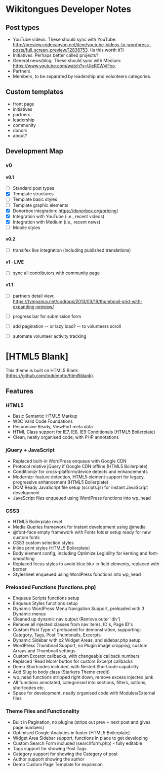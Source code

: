 # Wikitongues Developer Notes

## Post types
 * YouTube videos. These should sync with YouTube: http://preview.codecanyon.net/item/youtube-videos-to-wordpress-posts/full_screen_preview/12836753. (Is this worth it?)
 * Initiatives. Perhaps better called projects?
 * General news/blog. These should sync with Medium: https://www.youtube.com/watch?v=UieR0WvlFoo.
 * Partners.
 * Members, to be separated by leadership and volunteers categories.

## Custom templates
 * front page
 * initiatives
 * partners
 * leadership
 * community
 * donors
 * about?

## Development Map

### v0

#### v0.1

- [ ] Standard post types
- [x] Template structures
- [ ] Template basic styles
- [ ] Template graphic elements
- [x] Donorbox integration: https://donorbox.org/pricing/
- [x] Integration with YouTube (i.e., recent videos)
- [x] Integration with Medium (i.e., recent news)
- [ ] Mobile styles

#### v0.2

- [ ] transifex live integration (including published translations)

#### v1 - LIVE

- [ ] sync all contributors with community page

#### v1.1

- [ ] partners detail view: https://tympanus.net/codrops/2013/03/19/thumbnail-grid-with-expanding-preview/
- [ ] progress bar for submission form
- [ ] add pagination -- or lazy load? -- to volunteers scroll
- [ ] automate volunteer activity tracking


# [HTML5 Blank]

This theme is built on HTML5 Blank (https://github.com/toddmotto/html5blank).

## Features

### HTML5
* Basic Semantic HTML5 Markup
* W3C Valid Code Foundations
* Responsive Ready, ViewPort meta data
* HTML Class support for IE7, IE8, IE9 Conditionals (HTML5 Boilerplate)
* Clean, neatly organised code, with PHP annotations

### jQuery + JavaScript
* Replaced built-in WordPress enqueue with Google CDN
* Protocol relative jQuery if Google CDN offline (HTML5 Boilerplate)
* Conditionizr for cross-platform/device detects and enhancements
* Modernizr feature detection, HTML5 element support for legacy, progressive enhancement (HTML5 Boilerplate)
* DOM Ready JavaScript file setup (scripts.js) for instant JavaScript development
* JavaScript files enqueued using WordPress functions into wp_head

### CSS3
* HTML5 Boilerplate reset
* Media Queries framework for instant development using @media
* @font-face empty framework with Fonts folder setup ready for new custom fonts
* CSS3 custom selection styles
* Inline print styles (HTML5 Boilerplate)
* Body element config, including Optimize Legibility for kerning and font-smoothing
* Replaced focus styles to avoid blue blur in field elements, replaced with border
* Stylesheet enqueued using WordPress functions into wp_head

### Preloaded Functions (functions.php)
* Enqueue Scripts functions setup
* Enqueue Styles functions setup
* Dynamic WordPress Menu Navigation Support, preloaded with 3 Dynamic menus
* Cleaned up dynamic nav output (Remove outer 'div')
* Remove all injected classes from nav items, ID's, Page ID's
* Custom Post Type x1 preloaded for demonstration, supporting: Category, Tags, Post Thumbnails, Excerpts
* Dynamic Sidebar with x2 Widget Areas, and sidebar.php setup
* WordPress Thumbnail Support, no Plugin image cropping, custom Arrays and Thumbnail settings
* Custom Excerpt callbacks, with changeable callback numbers
* Replaced 'Read More' button for custom Excerpt callbacks
* Demo Shortcodes included, with Nested Shortcode capability
* Add Slug to body class (Starkers Theme credit)
* wp_head functions stripped right down, remove excess injected junk
* All functions annotated, categorised into sections, filters, actions, shortcodes etc.
* Space for development, neatly organised code with Modules/External files

### Theme Files and Functionality
* Built in Pagination, no plugins (strips out prev + next post and gives page numbers)
* Optimised Google Analytics in footer (HTML5 Boilerplate)
* Widget Area Sidebar support, functions in place to get developing
* Custom Search Form included (searchform.php) - fully editable
* Tags support for showing Post Tags
* Category support for showing the Category of post
* Author support showing the author
* Demo Custom Page Template for expansion
